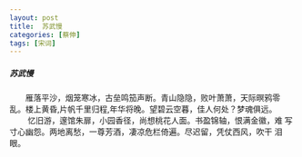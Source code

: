 ```yaml
---
layout: post
title:  苏武慢
categories: [蔡伸]
tags: [宋词]
---
```


##### 苏武慢

　　雁落平沙，烟笼寒冰，古垒鸣笳声断。青山隐隐，败叶萧萧，天际暝鸦零
乱。楼上黄昏,片帆千里归程,年华将晚。望碧云空暮，佳人何处？梦魂俱远。
　 
<br>　　 忆旧游，邃馆朱扉，小园香径，尚想桃花人面。书盈锦轴，恨满金徽，难
写寸心幽怨。两地离愁，一尊芳酒，凄凉危栏倚遍。尽迟留，凭仗西风，吹干
泪眼。 
　　 




































